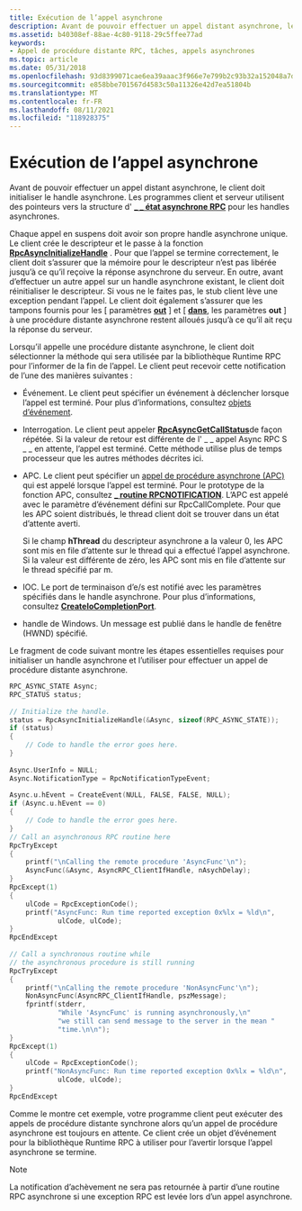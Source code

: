 ```yaml
---
title: Exécution de l’appel asynchrone
description: Avant de pouvoir effectuer un appel distant asynchrone, le client doit initialiser le handle asynchrone. Les programmes client et serveur utilisent des pointeurs vers \_ la \_ structure d’état asynchrone RPC pour les handles asynchrones.
ms.assetid: b40308ef-88ae-4c80-9118-29c5ffee77ad
keywords:
- Appel de procédure distante RPC, tâches, appels asynchrones
ms.topic: article
ms.date: 05/31/2018
ms.openlocfilehash: 93d8399071cae6ea39aaac3f966e7e799b2c93b32a152048a7d18282b465f929
ms.sourcegitcommit: e858bbe701567d4583c50a11326e42d7ea51804b
ms.translationtype: MT
ms.contentlocale: fr-FR
ms.lasthandoff: 08/11/2021
ms.locfileid: "118928375"
---
```

# <a name="making-the-asynchronous-call"></a>Exécution de l’appel asynchrone

Avant de pouvoir effectuer un appel distant asynchrone, le client doit initialiser le handle asynchrone. Les programmes client et serveur utilisent des pointeurs vers la structure d' [**\_ \_ état asynchrone RPC**](/windows/desktop/api/Rpcasync/ns-rpcasync-rpc_async_state) pour les handles asynchrones.

Chaque appel en suspens doit avoir son propre handle asynchrone unique. Le client crée le descripteur et le passe à la fonction [**RpcAsyncInitializeHandle**](/windows/desktop/api/Rpcasync/nf-rpcasync-rpcasyncinitializehandle) . Pour que l’appel se termine correctement, le client doit s’assurer que la mémoire pour le descripteur n’est pas libérée jusqu’à ce qu’il reçoive la réponse asynchrone du serveur. En outre, avant d’effectuer un autre appel sur un handle asynchrone existant, le client doit réinitialiser le descripteur. Si vous ne le faites pas, le stub client lève une exception pendant l’appel. Le client doit également s’assurer que les tampons fournis pour les \[ paramètres [**out**](/windows/desktop/Midl/out-idl) \] et \[ [**dans**](/windows/desktop/Midl/in), les paramètres **out** \] à une procédure distante asynchrone restent alloués jusqu’à ce qu’il ait reçu la réponse du serveur.

Lorsqu’il appelle une procédure distante asynchrone, le client doit sélectionner la méthode qui sera utilisée par la bibliothèque Runtime RPC pour l’informer de la fin de l’appel. Le client peut recevoir cette notification de l’une des manières suivantes :

-   Événement. Le client peut spécifier un événement à déclencher lorsque l’appel est terminé. Pour plus d’informations, consultez [objets d’événement](/windows/desktop/Sync/event-objects).
-   Interrogation. Le client peut appeler [**RpcAsyncGetCallStatus**](/windows/desktop/api/Rpcasync/nf-rpcasync-rpcasyncgetcallstatus)de façon répétée. Si la valeur de retour est différente de l' \_ \_ appel Async RPC S \_ \_ en attente, l’appel est terminé. Cette méthode utilise plus de temps processeur que les autres méthodes décrites ici.
-   APC. Le client peut spécifier un [appel de procédure asynchrone (APC)](/windows/desktop/Sync/asynchronous-procedure-calls) qui est appelé lorsque l’appel est terminé. Pour le prototype de la fonction APC, consultez [**\_ routine RPCNOTIFICATION**](/previous-versions/aa375808(v=vs.80)). L’APC est appelé avec le paramètre d’événement défini sur RpcCallComplete. Pour que les APC soient distribués, le thread client doit se trouver dans un état d’attente averti.

    Si le champ **hThread** du descripteur asynchrone a la valeur 0, les APC sont mis en file d’attente sur le thread qui a effectué l’appel asynchrone. Si la valeur est différente de zéro, les APC sont mis en file d’attente sur le thread spécifié par m.

-   IOC. Le port de terminaison d’e/s est notifié avec les paramètres spécifiés dans le handle asynchrone. Pour plus d’informations, consultez [**CreateIoCompletionPort**](/windows/desktop/FileIO/createiocompletionport).
-   handle de Windows. Un message est publié dans le handle de fenêtre (HWND) spécifié.

Le fragment de code suivant montre les étapes essentielles requises pour initialiser un handle asynchrone et l’utiliser pour effectuer un appel de procédure distante asynchrone.


```C++
RPC_ASYNC_STATE Async;
RPC_STATUS status;
 
// Initialize the handle.
status = RpcAsyncInitializeHandle(&Async, sizeof(RPC_ASYNC_STATE));
if (status)
{
    // Code to handle the error goes here.
}
 
Async.UserInfo = NULL;
Async.NotificationType = RpcNotificationTypeEvent;
 
Async.u.hEvent = CreateEvent(NULL, FALSE, FALSE, NULL);
if (Async.u.hEvent == 0)
{
    // Code to handle the error goes here.
}
// Call an asynchronous RPC routine here
RpcTryExcept
{
    printf("\nCalling the remote procedure 'AsyncFunc'\n");
    AsyncFunc(&Async, AsyncRPC_ClientIfHandle, nAsychDelay);
}
RpcExcept(1)
{
    ulCode = RpcExceptionCode();
    printf("AsyncFunc: Run time reported exception 0x%lx = %ld\n", 
            ulCode, ulCode);
}
RpcEndExcept
 
// Call a synchronous routine while
// the asynchronous procedure is still running
RpcTryExcept
{
    printf("\nCalling the remote procedure 'NonAsyncFunc'\n");
    NonAsyncFunc(AsyncRPC_ClientIfHandle, pszMessage);
    fprintf(stderr, 
            "While 'AsyncFunc' is running asynchronously,\n"
            "we still can send message to the server in the mean "
            "time.\n\n");
}
RpcExcept(1)
{
    ulCode = RpcExceptionCode();
    printf("NonAsyncFunc: Run time reported exception 0x%lx = %ld\n", 
            ulCode, ulCode);
}
RpcEndExcept
```



Comme le montre cet exemple, votre programme client peut exécuter des appels de procédure distante synchrone alors qu’un appel de procédure asynchrone est toujours en attente. Ce client crée un objet d’événement pour la bibliothèque Runtime RPC à utiliser pour l’avertir lorsque l’appel asynchrone se termine.

> [!Note]  
> La notification d’achèvement ne sera pas retournée à partir d’une routine RPC asynchrone si une exception RPC est levée lors d’un appel asynchrone.

 

 

 